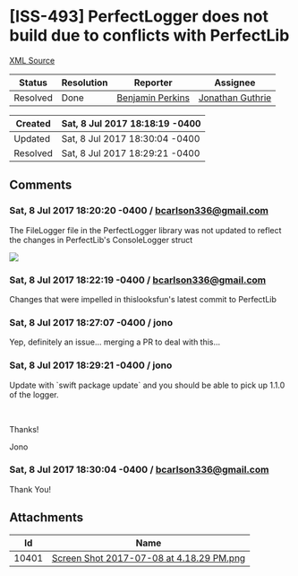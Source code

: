 # [ISS-493] PerfectLogger does not build due to conflicts with PerfectLib

[XML Source](../xml/ISS-493.xml)
<p></p>





Status|Resolution|Reporter|Assignee
------|----------|--------|--------
Resolved|Done|[Benjamin Perkins](bcarlson336@gmail.com)|[Jonathan Guthrie]($jono)





Created|Sat, 8 Jul 2017 18:18:19 -0400
-------|--------------
Updated|Sat, 8 Jul 2017 18:30:04 -0400
Resolved|Sat, 8 Jul 2017 18:29:21 -0400


## Comments




### Sat, 8 Jul 2017 18:20:20 -0400 / bcarlson336@gmail.com 

<p><p>The FileLogger file in the PerfectLogger library was not updated to reflect the changes in PerfectLib's ConsoleLogger struct</p>

<p><span class="image-wrap" style=""><a id="10401_thumb" href="http://jira.perfect.org:8080/secure/attachment/10401/10401_Screen+Shot+2017-07-08+at+4.18.29+PM.png" title="Screen Shot 2017-07-08 at 4.18.29 PM.png" file-preview-type="image" file-preview-id="10401" file-preview-title="Screen Shot 2017-07-08 at 4.18.29 PM.png"><img src="http://jira.perfect.org:8080/secure/thumbnail/10401/_thumb_10401.png" style="border: 0px solid black" /></a></span></p></p>


### Sat, 8 Jul 2017 18:22:19 -0400 / bcarlson336@gmail.com 

<p><p>Changes that were impelled in thislooksfun's latest commit to PerfectLib</p></p>


### Sat, 8 Jul 2017 18:27:07 -0400 / jono 

<p><p>Yep, definitely an issue... merging a PR to deal with this...</p></p>


### Sat, 8 Jul 2017 18:29:21 -0400 / jono 

<p><p>Update with `swift package update` and you should be able to pick up 1.1.0 of the logger.</p>

<p> </p>

<p>Thanks!</p>

<p>Jono</p></p>


### Sat, 8 Jul 2017 18:30:04 -0400 / bcarlson336@gmail.com 

<p><p>Thank You!</p></p>

## Attachments





Id|Name
------|------------
10401|[Screen Shot 2017-07-08 at 4.18.29 PM.png](../attachment/10401/Screen+Shot+2017-07-08+at+4.18.29+PM.png)

